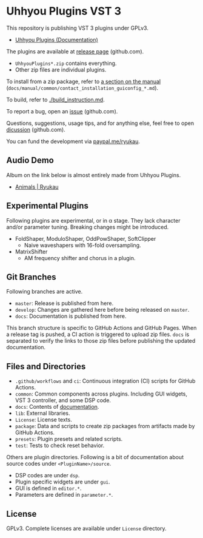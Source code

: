# Uhhyou Plugins VST 3
This repository is publishing VST 3 plugins under GPLv3.

- [Uhhyou Plugins (Documentation)](https://ryukau.github.io/VSTPlugins/)

The plugins are available at [release page](https://github.com/ryukau/VSTPlugins/releases) (github.com).

- `UhhyouPlugins*.zip` contains everything.
- Other zip files are individual plugins.

To install from a zip package, refer to [a section on the manual](https://ryukau.github.io/VSTPlugins/manual/SevenDelay/SevenDelay_en.html#installation) (`docs/manual/common/contact_installation_guiconfig_*.md`).

To build, refer to [./build_instruction.md](https://github.com/ryukau/VSTPlugins/blob/master/build_instruction.md).

To report a bug, open an [issue](https://github.com/ryukau/VSTPlugins/issues) (github.com).

Questions, suggestions, usage tips, and for anything else, feel free to open [dicussion](https://github.com/ryukau/VSTPlugins/discussions) (github.com).

You can fund the development via [paypal.me/ryukau](https://www.paypal.com/paypalme/ryukau).

## Audio Demo
Album on the link below is almost entirely made from Uhhyou Plugins.

- [Animals | Ryukau](https://ryukau.bandcamp.com/album/animals)

## Experimental Plugins
Following plugins are experimental, or in α stage. They lack character and/or parameter tuning. Breaking changes might be introduced.

- FoldShaper, ModuloShaper, OddPowShaper, SoftClipper
  - Naive waveshapers with 16-fold oversampling.
- MatrixShifter
  - AM frequency shifter and chorus in a plugin.

## Git Branches
Following branches are active.

- `master`: Release is published from here.
- `develop`: Changes are gathered here before being released on `master`.
- `docs`: Documentation is published from here.

This branch structure is specific to GitHub Actions and GitHub Pages. When a release tag is pushed, a CI action is triggered to upload zip files. `docs` is separated to verify the links to those zip files before publishing the updated documentation.

## Files and Directories
- `.github/workflows` and `ci`: Continuous integration (CI) scripts for GitHub Actions.
- `common`: Common components across plugins. Including GUI widgets, VST 3 controller, and some DSP code.
- `docs`: Contents of [documentation](https://ryukau.github.io/VSTPlugins/).
- `lib`: External libraries.
- `License`: License texts.
- `package`: Data and scripts to create zip packages from artifacts made by GitHub Actions.
- `presets`: Plugin presets and related scripts.
- `test`: Tests to check reset behavior.

Others are plugin directories. Following is a bit of documentation about source codes under `<PluginName>/source`.

- DSP codes are under `dsp`.
- Plugin specific widgets are under `gui`.
- GUI is defined in `editor.*`.
- Parameters are defined in `parameter.*`.

## License
GPLv3. Complete licenses are available under `License` directory.
